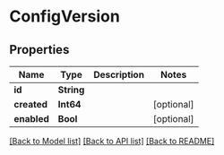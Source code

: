 # ConfigVersion

## Properties
Name | Type | Description | Notes
------------ | ------------- | ------------- | -------------
**id** | **String** |  | 
**created** | **Int64** |  | [optional] 
**enabled** | **Bool** |  | [optional] 

[[Back to Model list]](../README.md#documentation-for-models) [[Back to API list]](../README.md#documentation-for-api-endpoints) [[Back to README]](../README.md)



